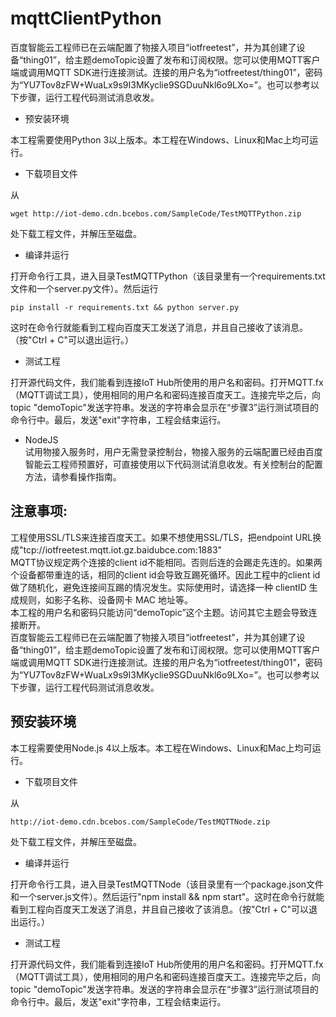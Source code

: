 # mqttClientPython
百度智能云工程师已在云端配置了物接入项目“iotfreetest”，并为其创建了设备“thing01”，给主题demoTopic设置了发布和订阅权限。您可以使用MQTT客户端或调用MQTT SDK进行连接测试。连接的用户名为“iotfreetest/thing01”，密码为“YU7Tov8zFW+WuaLx9s9I3MKyclie9SGDuuNkl6o9LXo=”。也可以参考以下步骤，运行工程代码测试消息收发。

* 预安装环境  

本工程需要使用Python 3以上版本。本工程在Windows、Linux和Mac上均可运行。

* 下载项目文件  

从
```
wget http://iot-demo.cdn.bcebos.com/SampleCode/TestMQTTPython.zip
```
处下载工程文件，并解压至磁盘。

* 编译并运行  

打开命令行工具，进入目录TestMQTTPython（该目录里有一个requirements.txt文件和一个server.py文件）。然后运行
```
pip install -r requirements.txt && python server.py
```
这时在命令行就能看到工程向百度天工发送了消息，并且自己接收了该消息。（按"Ctrl + C"可以退出运行。）

* 测试工程  

打开源代码文件，我们能看到连接IoT Hub所使用的用户名和密码。打开MQTT.fx（MQTT调试工具），使用相同的用户名和密码连接百度天工。连接完毕之后，向topic "demoTopic"发送字符串。发送的字符串会显示在“步骤3”运行测试项目的命令行中。最后，发送"exit"字符串，工程会结束运行。

* NodeJS  
试用物接入服务时，用户无需登录控制台，物接入服务的云端配置已经由百度智能云工程师预置好，可直接使用以下代码测试消息收发。有关控制台的配置方法，请参看操作指南。

## 注意事项:

工程使用SSL/TLS来连接百度天工。如果不想使用SSL/TLS，把endpoint URL换成"tcp://iotfreetest.mqtt.iot.gz.baidubce.com:1883"    
MQTT协议规定两个连接的client id不能相同。否则后连的会踢走先连的。如果两个设备都带重连的话，相同的client id会导致互踢死循环。因此工程中的client id做了随机化，避免连接间互踢的情况发生。实际使用时，请选择一种 clientID 生成规则，如影子名称、设备网卡 MAC 地址等。  
本工程的用户名和密码只能访问“demoTopic”这个主题。访问其它主题会导致连接断开。    
百度智能云工程师已在云端配置了物接入项目“iotfreetest”，并为其创建了设备“thing01”，给主题demoTopic设置了发布和订阅权限。您可以使用MQTT客户端或调用MQTT SDK进行连接测试。连接的用户名为“iotfreetest/thing01”，密码为“YU7Tov8zFW+WuaLx9s9I3MKyclie9SGDuuNkl6o9LXo=”。也可以参考以下步骤，运行工程代码测试消息收发。

## 预安装环境

本工程需要使用Node.js 4以上版本。本工程在Windows、Linux和Mac上均可运行。

* 下载项目文件 

从
```
http://iot-demo.cdn.bcebos.com/SampleCode/TestMQTTNode.zip
```
处下载工程文件，并解压至磁盘。

* 编译并运行 

打开命令行工具，进入目录TestMQTTNode（该目录里有一个package.json文件和一个server.js文件）。然后运行"npm install && npm start"。这时在命令行就能看到工程向百度天工发送了消息，并且自己接收了该消息。（按"Ctrl + C"可以退出运行。）

* 测试工程 

打开源代码文件，我们能看到连接IoT Hub所使用的用户名和密码。打开MQTT.fx（MQTT调试工具），使用相同的用户名和密码连接百度天工。连接完毕之后，向topic "demoTopic"发送字符串。发送的字符串会显示在“步骤3”运行测试项目的命令行中。最后，发送"exit"字符串，工程会结束运行。

